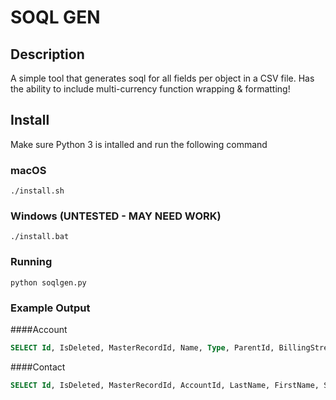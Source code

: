 # SOQL GEN

## Description

A simple tool that generates soql for all fields per object in a CSV file. Has the ability to include multi-currency function wrapping & formatting!

## Install

Make sure Python 3 is intalled and run the following command

### macOS

```
./install.sh
```

### Windows (UNTESTED - MAY NEED WORK)

```
./install.bat
```

### Running

```
python soqlgen.py
```

### Example Output

####Account

```sql
SELECT Id, IsDeleted, MasterRecordId, Name, Type, ParentId, BillingStreet, BillingCity, BillingState, BillingPostalCode, BillingCountry, BillingLatitude, BillingLongitude, BillingGeocodeAccuracy, BillingAddress, ShippingStreet, ShippingCity, ShippingState, ShippingPostalCode, ShippingCountry, ShippingLatitude, ShippingLongitude, ShippingGeocodeAccuracy, ShippingAddress, Phone, Fax, AccountNumber, Website, PhotoUrl, Sic, Industry, FORMAT(convertCurrency(AnnualRevenue)), NumberOfEmployees, Ownership, TickerSymbol, Description, Rating, Site, OwnerId, CreatedDate, CreatedById, LastModifiedDate, LastModifiedById, SystemModstamp, LastActivityDate, LastViewedDate, LastReferencedDate, Jigsaw, JigsawCompanyId, CleanStatus, AccountSource, DunsNumber, Tradestyle, NaicsCode, NaicsDesc, YearStarted, SicDesc, DandbCompanyId, CustomerPriority__c, SLA__c, Active__c, NumberofLocations__c, UpsellOpportunity__c, SLASerialNumber__c, SLAExpirationDate__c FROM Account
```

####Contact

```sql
SELECT Id, IsDeleted, MasterRecordId, AccountId, LastName, FirstName, Salutation, Name, OtherStreet, OtherCity, OtherState, OtherPostalCode, OtherCountry, OtherLatitude, OtherLongitude, OtherGeocodeAccuracy, OtherAddress, MailingStreet, MailingCity, MailingState, MailingPostalCode, MailingCountry, MailingLatitude, MailingLongitude, MailingGeocodeAccuracy, MailingAddress, Phone, Fax, MobilePhone, HomePhone, OtherPhone, AssistantPhone, ReportsToId, Email, Title, Department, AssistantName, LeadSource, Birthdate, Description, OwnerId, CreatedDate, CreatedById, LastModifiedDate, LastModifiedById, SystemModstamp, LastActivityDate, LastCURequestDate, LastCUUpdateDate, LastViewedDate, LastReferencedDate, EmailBouncedReason, EmailBouncedDate, IsEmailBounced, PhotoUrl, Jigsaw, JigsawContactId, CleanStatus, Level__c, Languages__c FROM Contact
```
